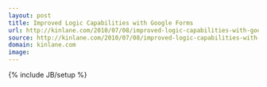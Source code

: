 ```yaml
---
layout: post
title: Improved Logic Capabilities with Google Forms
url: http://kinlane.com/2010/07/08/improved-logic-capabilities-with-google-forms/
source: http://kinlane.com/2010/07/08/improved-logic-capabilities-with-google-forms/
domain: kinlane.com
image: 
---
```

{% include JB/setup %}